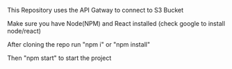 This Repository uses the API Gatway to connect to S3 Bucket

Make sure you have Node(NPM) and React installed (check google to install node/react)

After cloning the repo run "npm i" or "npm install"

Then "npm start" to start the project

